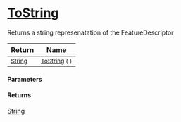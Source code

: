 # [ToString](./FeatureDescriptor-100663420.md)

Returns a string represenatation of the FeatureDescriptor

| Return | Name | 
| --- | --- | 
| <sub>[String](https://docs.microsoft.com/en-us/dotnet/api/System.String)</sub> | <sub>[ToString](./FeatureDescriptor-100663420.md) (  )</sub> | 


#### Parameters

#### Returns
[String](https://docs.microsoft.com/en-us/dotnet/api/System.String)<br>
